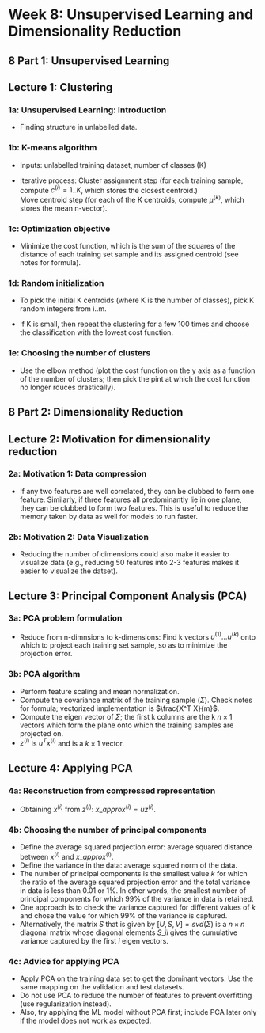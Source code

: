 # Week 8: Unsupervised Learning and Dimensionality Reduction

## 8 Part 1: Unsupervised Learning

## Lecture 1: Clustering

### 1a: Unsupervised Learning: Introduction

* Finding structure in unlabelled data.

### 1b: K-means algorithm

* Inputs: unlabelled training dataset, number of classes (K)

* Iterative process: Cluster assignment step (for each training sample, compute $c^{(i)} = 1..K$, which stores the closest centroid.)  
                     Move centroid step (for each of the K centroids, compute $\mu^{(k)}$, which stores the mean n-vector).
                     
### 1c: Optimization objective

* Minimize the cost function, which is the sum of the squares of the distance of each training set sample and its assigned centroid (see notes for formula).

### 1d: Random initialization

* To pick the initial K centroids (where K is the number of classes), pick K random integers from i..m.

* If K is small, then repeat the clustering for a few 100 times and choose the classification with the lowest cost function.

### 1e: Choosing the number of clusters

* Use the elbow method (plot the cost function on the y axis as a function of the number of clusters; then pick the pint at which the cost function no longer rduces drastically).


## 8 Part 2: Dimensionality Reduction

## Lecture 2: Motivation for dimensionality reduction

### 2a: Motivation 1: Data compression

* If any two features are well correlated, they can be clubbed to form one feature. Similarly, if three features all predominantly lie in one plane, they can be clubbed to form two features. This is useful to reduce the memory taken by data as well for models to run faster.

### 2b: Motivation 2: Data Visualization

* Reducing the number of dimensions could also make it easier to visualize data (e.g., reducing 50 features into 2-3 features makes it easier to visualize the datset).

## Lecture 3: Principal Component Analysis (PCA)

### 3a: PCA problem formulation

* Reduce from n-dimnsions to k-dimensions: Find k vectors $u^{(1)}...u^{(k)}$ onto which to project each training set sample, so as to minimize the projection error.

### 3b: PCA algorithm

* Perform feature scaling and mean normalization.
* Compute the covariance matrix of the training sample ($\Sigma$). Check notes for formula; vectorized implementation is $\frac{X^T X}{m}$.
* Compute the eigen vector of $\Sigma$; the first k columns are the k $n \times 1$ vectors which form the plane onto which the training samples are projected on.
* $z^{(i)}$ is $u^T x^{(i)}$ and is a $k \times 1$ vector.

## Lecture 4: Applying PCA

### 4a: Reconstruction from compressed representation

* Obtaining $x^{(i)}$ from $z^{(i)}$: $x\_{approx}^{(i)} = u z^{(i)}$.

### 4b: Choosing the number of principal components

* Define the average squared projection error: average squared distance between $x^{(i)}$ and $x\_{approx}^{(i)}$.  
* Define the variance in the data: average squared norm of the data.  
* The number of principal components is the smallest value $k$ for which the ratio of the average squared projection error and the total variance in data is less than 0.01 or 1%. In other words, the smallest number of principal components for which 99% of the variance in data is retained.
* One approach is to check the variance captured for different values of $k$ and chose the value for which 99% of the variance is captured. 
* Alternatively, the matrix $S$ that is given by $[U,S,V] = svd(\Sigma)$ is a $n \times n$ diagonal matrix whose diagonal elements $S\_{ii}$ gives the cumulative variance captured by the first $i$ eigen vectors. 

### 4c: Advice for applying PCA

* Apply PCA on the training data set to get the dominant vectors. Use the same mapping on the validation and test datasets.  
* Do not use PCA to reduce the number of features to prevent overfitting (use regularization instead).
* Also, try applying the ML model without PCA first; include PCA later only if the model does not work as expected.